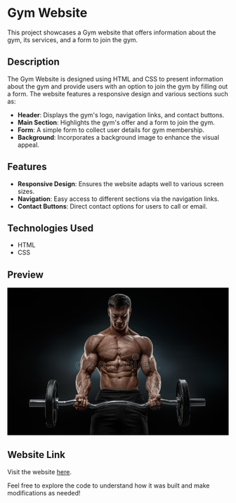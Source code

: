 # Gym Website

This project showcases a Gym website that offers information about the gym, its services, and a form to join the gym.

## Description

The Gym Website is designed using HTML and CSS to present information about the gym and provide users with an option to join the gym by filling out a form. The website features a responsive design and various sections such as:

- **Header**: Displays the gym's logo, navigation links, and contact buttons.
- **Main Section**: Highlights the gym's offer and a form to join the gym.
- **Form**: A simple form to collect user details for gym membership.
- **Background**: Incorporates a background image to enhance the visual appeal.

## Features

- **Responsive Design**: Ensures the website adapts well to various screen sizes.
- **Navigation**: Easy access to different sections via the navigation links.
- **Contact Buttons**: Direct contact options for users to call or email.

## Technologies Used

- HTML
- CSS

## Preview

![Gym Website Preview](./gym1.jpg)

## Website Link

Visit the website [here](https://ashishkukreti2003.github.io/gym_website/).

Feel free to explore the code to understand how it was built and make modifications as needed!
